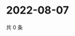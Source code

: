 # 2022-08-07

共 0 条

<!-- BEGIN WEIBO -->
<!-- 最后更新时间 Sun Aug 07 2022 03:12:52 GMT+0800 (China Standard Time) -->

<!-- END WEIBO -->
